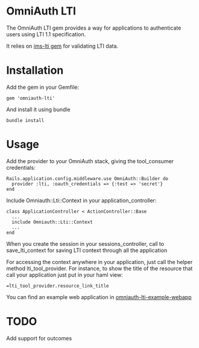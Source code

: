 OmniAuth LTI
============

The OmniAuth LTI gem provides a way for applications to authenticate users using LTI 1.1 specification. 

It relies on [ims-lti gem][] for validating LTI data.

Installation
============

Add the gem in your Gemfile:
	
	gem 'omniauth-lti'
	
And install it using bundle

	bundle install

Usage
=====

Add the provider to your OmniAuth stack, giving the tool_consumer credentials:

	Rails.application.config.middleware.use OmniAuth::Builder do
	  provider :lti, :oauth_credentials => {:test => 'secret'}
	end

Include Omniauth::Lti::Context in your application_controller:

	class ApplicationController < ActionController::Base
  	  ...
	  include Omniauth::Lti::Context
  	  ...
	end

When you create the session in your sessions\_controller, call to save_lti_context for saving LTI context through all the application

For accessing the context anywhere in your application, just call the helper method lti\_tool\_provider. 
For instance, to show the title of the resource that call your application just put in your haml view:

	=lti_tool_provider.resource_link_title

You can find an example web application in [omniauth-lti-example-webapp][]

TODO
=====

Add support for outcomes

[ims-lti gem]: https://github.com/instructure/ims-lti
[omniauth-lti-example-webapp]: https://github.com/xaviaracil/omniauth-lti-example